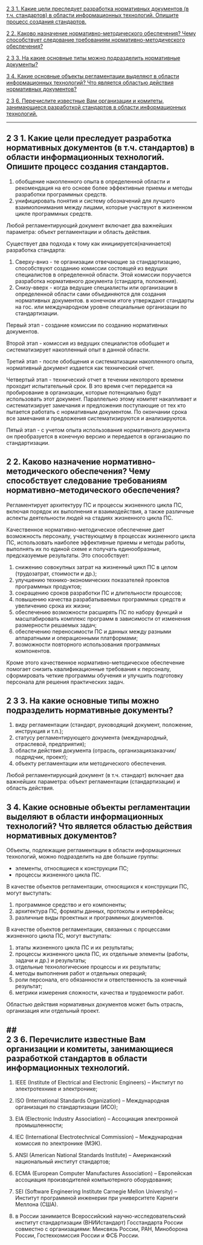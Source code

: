 [2 3  1. Какие цели преследует разработка нормативных  документов (в т.ч. стандартов) в области информационных технологий. Опишите  процесс создания стандартов.](#1)

[2  2. Каково назначение нормативно-методического  обеспечения? Чему способствует следование требованиям  нормативно-методического обеспечения?  ](#2)

[2 3 3. На какие основные типы можно подразделить  нормативные документы? ](#3)

[3 4. Какие основные объекты регламентации выделяют в  области информационных технологий? Что является областью действия нормативных  документов?  ](#4)

[2 3 6. Перечислите известные Вам организации и комитеты,  занимающиеся разработкой стандартов в области информационных технологий. ](#5)

------

## <div id='1'/>2 3  1. Какие цели преследует разработка нормативных  документов (в т.ч. стандартов) в области информационных технологий. Опишите  процесс создания стандартов.

1. обобщение накопленного опыта в определенной области и рекомендация на его основе более эффективные приемы и методы разработки программных средств.
2. унифицировать понятия и систему обозначений для лучшего взаимопонимания между лицами, которые участвуют в жизненном цикле программных средств.

Любой регламентирующий документ включает два важнейших параметра: объект регламентации и область действия.

Существует два подхода к тому как инициируется(начинается) разработка стандарта:

1. Сверху-вниз - те организации отвечающие за стандартизацию, способствуют созданию комиссии состоящей из ведущих специалистов в определенной области. Этой комиссии поручается разработка нормативного документа (стандарта, положения).
2. Снизу-вверх - когда ведущие специалисты или организации в определенной  области сами объединяются для создания нормативных документов. в конечном итоге утверждают стандарты на гос. или международном уровне специальные организации по стандартизации.

Первый этап - создание комиссии по созданию нормативных документов.

Второй этап - комиссия из ведущих специалистов обобщает и систематизирует накопленный опыт в данной области.

Третий этап - после обобщения и систематизации накопленного опыта, нормативный документ издается как технический отчет.

Четвертый этап - технический отчет в течении некоторого времени проходит испытательный срок. В это время счет передается на пробирование в организации, которые потенциально будут использовать этот документ. Параллельно этому комитет накапливает и систематизирует замечания и предложения поступающие от тех кто пытается работать с нормативным документом. По окончании срока все замечания и предложения систематизируются и анализируются.

Пятый этап - с учетом опыта использования нормативного документа он преобразуется в конечную версию и передается в организацию по стандартизации.



## <div id='2'/> 2  2. Каково назначение нормативно-методического  обеспечения? Чему способствует следование требованиям  нормативно-методического обеспечения?  

Регламентирует архитектуру ПС и процессы жизненного цикла ПС, включая порядок их выполнения и взаимодействия, а также различные аспекты деятельности людей на стадиях жизненного цикла ПС. 

Качественное нормативно-методическое обеспечение дает возможность персоналу, участвующему в процессах жизненного цикла ПС, использовать наиболее эффективные приемы и методы работы, выполнять их по единой схеме и получать единообразные, предсказуемые результаты. Это способствует: 

1. снижению совокупных затрат на жизненный цикл ПС в целом (трудозатрат, стоимости и др.); 
2. улучшению технико-экономических показателей проектов программных продуктов; 
3. сокращению сроков разработки ПС и длительности процессов; 
4. повышению качества разрабатываемых программных средств и увеличению срока их жизни; 
5. обеспечению возможности расширять ПС по набору функций и масштабировать комплекс программ в зависимости от изменения размерности решаемых задач; 
6. обеспечению переносимости ПС и данных между разными аппаратными и операционными платформами; 
7. возможности повторного использования программных компонентов.

Кроме этого качественное нормативно-методическое обеспечение помогает снизить квалификационные требования к персоналу, сформировать четкие программы обучения и улучшить подготовку персонала для решения практических задач.



## <div id='3'/> 2 3 3. На какие основные типы можно подразделить  нормативные документы?  

1) виду регламентации (стандарт, руководящий документ, положение, инструкция и т.п.); 
2) статусу регламентирующего документа (международный, отраслевой, предприятия); 
3) области действия документа (отрасль, организациязаказчик/подрядчик, проект); 
4) объекту регламентации или методического обеспечения. 

Любой регламентирующий документ (в т.ч. стандарт) включает два важнейших параметра: объект регламентации (стандартизации) и область действия. 



## <div id='4'/> 3 4. Какие основные объекты регламентации выделяют в  области информационных технологий? Что является областью действия нормативных  документов?  

Объекты, подлежащие регламентации в области информационных технологий, можно подразделить на две большие группы: 

- элементы, относящиеся к конструкции ПС; 
- процессы жизненного цикла ПС.

В качестве объектов регламентации, относящихся к конструкции ПС, могут выступать: 

1. программное средство и его компоненты; 
2. архитектура ПС, форматы данных, протоколы и интерфейсы; 
3. различные виды проектных и программных документов. 

В качестве объектов регламентации, связанных с процессами жизненного цикла ПС, могут выступать: 

1. этапы жизненного цикла ПС и их результаты; 
2. процессы жизненного цикла ПС, их отдельные элементы (работы, задачи и др.) и результаты; 
3. отдельные технологические процессы и их результаты; 
4. методы выполнения работ и отдельных операций; 
5. роли персонала, его обязанности и ответственность за конечный результат; 
6. метрики измерения сложности, качества и трудоемкости работ. 

Областью действия нормативных документов может быть отрасль, организация или отдельный проект. 



## ## <div id='5'/> 2 3 6. Перечислите известные Вам организации и комитеты,  занимающиеся разработкой стандартов в области информационных технологий. 

1) IEEE (Institute of Electrical and Electronic Engineers) – Институт по электротехнике и электронике; 
2) ISO (International Standards Organization) – Международная организация по стандартизации (ИСО); 
3) EIA (Electronic Industry Association) – Ассоциация электронной промышленности; 
4) IEC (International Electrotechnical Commission) – Международная комиссия по электронике (МЭК). 

1) ANSI (American National Standards Institute) – Американский национальный институт стандартов; 
2) ECMA (European Computer Manufactures Association) – Европейская ассоциация производителей компьютерного оборудования; 
3) SEI (Software Engineering Institute Carnegie Mellon University) – Институт программной инженерии при университете Карнеги Меллона (США). 
4) в России занимается Всероссийский научно-исследовательский институт стандартизации (ВНИИстандарт) Госстандарта России совместно с организациями: Минсвязь России, РАН, Миноборона России, Гостехкомиссия России и ФСБ России. 